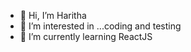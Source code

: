 - 👋 Hi, I’m Haritha
- 👀 I’m interested in ...coding and testing
- 🌱 I’m currently learning ReactJS

<!---
hchitta/hchitta is a ✨ special ✨ repository because its `README.md` (this file) appears on your GitHub profile.
You can click the Preview link to take a look at your changes.
--->
